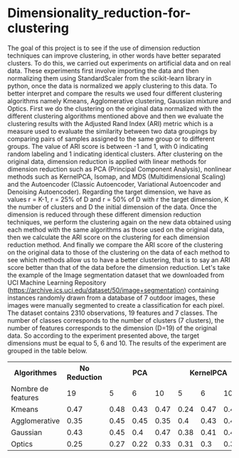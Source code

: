 # Dimensionality_reduction-for-clustering
The goal of this project is to see if the use of dimension reduction techniques can improve clustering, in other words have better separated clusters. To do this, we carried out experiments on artificial data and on real data. These experiments first involve importing the data and then normalizing them using StandardScaler from the scikit-learn library in python, once the data is normalized we apply clustering to this data.
To better interpret and compare the results we used four different clustering algorithms namely Kmeans, Agglomerative clustering, Gaussian mixture and Optics. First we do the clustering on the original data normalized with the different clustering algorithms mentioned above and then we evaluate the clustering results with the Adjusted Rand Index (ARI) metric which is a measure used to evaluate the similarity between two data groupings by comparing pairs of samples assigned to the same group or to different groups.
The value of ARI score is between -1 and 1, with 0 indicating random labeling and 1 indicating identical clusters. After clustering on the original data, dimension reduction is applied with linear methods for dimension reduction such as PCA (Principal Component Analysis), nonlinear methods such as KernelPCA, Isomap, and MDS (Multidimensional Scaling) and the Autoencoder (Classic Autoencoder, Variational Autoencoder and Denoising Autoencoder). Regarding the target dimension, we have as values ​​r = K-1, r = 25% of D and r = 50% of D with r the target dimension, K the number of clusters and D the initial dimension of the data.
Once the dimension is reduced through these different dimension reduction techniques, we perform the clustering again on the new data obtained using each method with the same algorithms as those used on the original data, then we calculate the ARI score on the clustering for each dimension reduction method. And finally we compare the ARI score of the clustering on the original data to those of the clustering on the data of each method to see which methods allow us to have a better clustering, that is to say an ARI score better than that of the data before the dimension reduction.
Let's take the example of the Image segmentation dataset that we downloaded from UCI Machine Learning Repository (https://archive.ics.uci.edu/dataset/50/image+segmentation) containing instances randomly drawn from a database of 7 outdoor images, these images were manually segmented to create a classification for each pixel. The dataset contains 2310 observations, 19 features and 7 classes. The number of classes corresponds to the number of clusters (7 clusters), the number of features corresponds to the dimension (D=19) of the original data. So according to the experiment presented above, the target dimensions must be equal to 5, 6 and 10. The results of the experiment are grouped in the table below.


<table>
  <tr>
    <th>Algorithmes</th>
    <th>No Reduction</th>
    <th colspan="3">PCA</th>
    <th colspan="3">KernelPCA</th>
    <th colspan="3">VAE Autoencoder</th>
    <th colspan="3">Isomap</th>
    <th colspan="3">MDS</th>
  </tr>
  <tr>
    <td>Nombre de features</td>
    <td>19</td>
    <td>5</td>
    <td>6</td>
    <td>10</td>
    <td>5</td>
    <td>6</td>
    <td>10</td>
    <td>5</td>
    <td>6</td>
    <td>10</td>
    <td>5</td>
    <td>6</td>
    <td>10</td>
    <td>5</td>
    <td>6</td>
    <td>10</td>
  </tr>
  <tr>
    <td>Kmeans</td>
    <td>0.47</td>
    <td>0.48</td>
    <td>0.43</td>
    <td>0.47</td>
    <td>0.24</td>
    <td>0.47</td>
    <td>0.45</td>
    <td>0.44</td>
    <td>0.47</td>
    <td>0.5</td>
    <td>0.45</td>
    <td>0.44</td>
    <td>0.46</td>
    <td>0.46</td>
    <td>0.47</td>
    <td>0.47</td>
  </tr>
  <tr>
    <td>Agglomerative</td>
    <td>0.35</td>
    <td>0.45</td>
    <td>0.45</td>
    <td>0.35</td>
    <td>0.4</td>
    <td>0.43</td>
    <td>0.44</td>
    <td>0.47</td>
    <td>0.44</td>
    <td>0.47</td>
    <td>0.34</td>
    <td>0.37</td>
    <td>0.39</td>
    <td>0.45</td>
    <td>0.43</td>
    <td>0.36</td>
  </tr>
  <tr>
    <td>Gaussian</td>
    <td>0.43</td>
    <td>0.45</td>
    <td>0.4</td>
    <td>0.47</td>
    <td>0.38</td>
    <td>0.41</td>
    <td>0.49</td>
    <td>0.42</td>
    <td>0.45</td>
    <td>0.46</td>
    <td>0.53</td>
    <td>0.4</td>
    <td>0.53</td>
    <td>0.44</td>
    <td>0.51</td>
    <td>0.4</td>
  </tr>
  <tr>
    <td>Optics</td>
    <td>0.25</td>
    <td>0.27</td>
    <td>0.22</td>
    <td>0.33</td>
    <td>0.31</td>
    <td>0.3</td>
    <td>0.32</td>
    <td>0.26</td>
    <td>0.27</td>
    <td>0.47</td>
    <td>0.21</td>
    <td>0.2</td>
    <td>0.27</td>
    <td>0.32</td>
    <td>0.32</td>
    <td>0.34</td>
  </tr>
</table>


